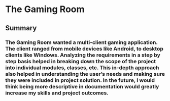 # The Gaming Room

## Summary

### The Gaming Room wanted a multi-client gaming application. The client ranged from mobile devices like Android, to desktop clients like Windows. Analyzing the requirements in a step by step basis helped in breaking down the scope of the project into individual modules, classes, etc. This in-depth approach also helped in understanding the user’s needs and making sure they were included in project solution. In the future, I would think being more descriptive in documentation would greatly increase my skills and project outcomes.
